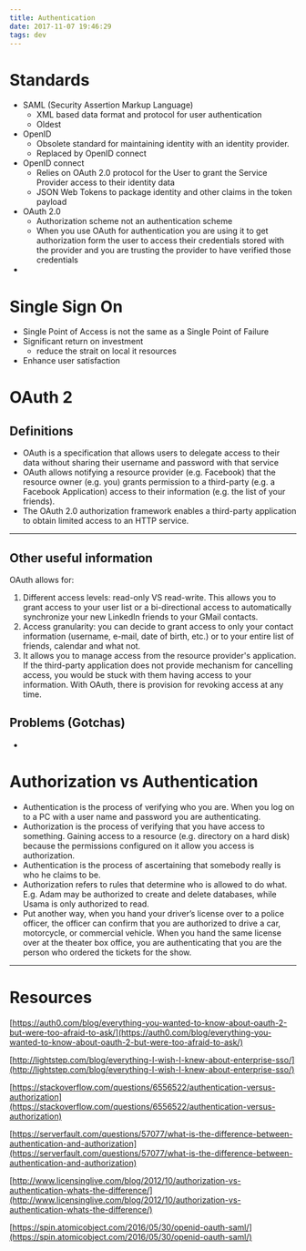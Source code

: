 ```yaml
---
title: Authentication
date: 2017-11-07 19:46:29
tags: dev
---
```


# Standards
- SAML (Security Assertion Markup Language)
  - XML based data format and protocol for user authentication
  - Oldest
- OpenID
  - Obsolete standard for maintaining identity with an identity provider.
  - Replaced by OpenID connect
- OpenID connect
  - Relies on OAuth 2.0 protocol for the User to grant the Service Provider access to their identity data
  - JSON Web Tokens to package identity and other claims in the token payload
- OAuth 2.0
  - Authorization scheme not an authentication scheme
  - When you use OAuth for authentication you are using it to get authorization form the user to access their credentials stored with the provider and you are trusting the provider to have verified those credentials
-

# Single Sign On

- Single Point of Access is not the same as a Single Point of Failure
- Significant return on investment
  - reduce the strait on local it resources
- Enhance user satisfaction


# OAuth 2

## Definitions
- OAuth is a specification that allows users to delegate access to their data without sharing their username and password with that service
- OAuth allows notifying a resource provider (e.g. Facebook) that the resource owner (e.g. you) grants permission to a third-party (e.g. a Facebook Application) access to their information (e.g. the list of your friends).
- The OAuth 2.0 authorization framework enables a third-party application to obtain limited access to an HTTP service.
___

## Other useful information

OAuth allows for:

1. Different access levels: read-only VS read-write. This allows you to grant access to your user list or a bi-directional access to automatically synchronize your new LinkedIn friends to your GMail contacts.
2. Access granularity: you can decide to grant access to only your contact information (username, e-mail, date of birth, etc.) or to your entire list of friends, calendar and what not.
3. It allows you to manage access from the resource provider's application. If the third-party application does not provide mechanism for cancelling access, you would be stuck with them having access to your information. With OAuth, there is provision for revoking access at any time.


## Problems (Gotchas)

-


# Authorization vs Authentication

- Authentication is the process of verifying who you are. When you log on to a PC with a user name and password you are authenticating.
- Authorization is the process of verifying that you have access to something. Gaining access to a resource (e.g. directory on a hard disk) because the permissions configured on it allow you access is authorization.
- Authentication is the process of ascertaining that somebody really is who he claims to be.
- Authorization refers to rules that determine who is allowed to do what. E.g. Adam may be authorized to create and delete databases, while Usama is only authorized to read.
- Put another way, when you hand your driver’s license over to a police officer, the officer can confirm that you are authorized to drive a car, motorcycle, or commercial vehicle.  When you hand the same license over at the theater box office, you are authenticating that you are the person who ordered the tickets for the show.

---
# Resources

[https://auth0.com/blog/everything-you-wanted-to-know-about-oauth-2-but-were-too-afraid-to-ask/](https://auth0.com/blog/everything-you-wanted-to-know-about-oauth-2-but-were-too-afraid-to-ask/)

[http://lightstep.com/blog/everything-I-wish-I-knew-about-enterprise-sso/](http://lightstep.com/blog/everything-I-wish-I-knew-about-enterprise-sso/)

[https://stackoverflow.com/questions/6556522/authentication-versus-authorization](https://stackoverflow.com/questions/6556522/authentication-versus-authorization)

[https://serverfault.com/questions/57077/what-is-the-difference-between-authentication-and-authorization](https://serverfault.com/questions/57077/what-is-the-difference-between-authentication-and-authorization)

[http://www.licensinglive.com/blog/2012/10/authorization-vs-authentication-whats-the-difference/](http://www.licensinglive.com/blog/2012/10/authorization-vs-authentication-whats-the-difference/)

[https://spin.atomicobject.com/2016/05/30/openid-oauth-saml/](https://spin.atomicobject.com/2016/05/30/openid-oauth-saml/)
